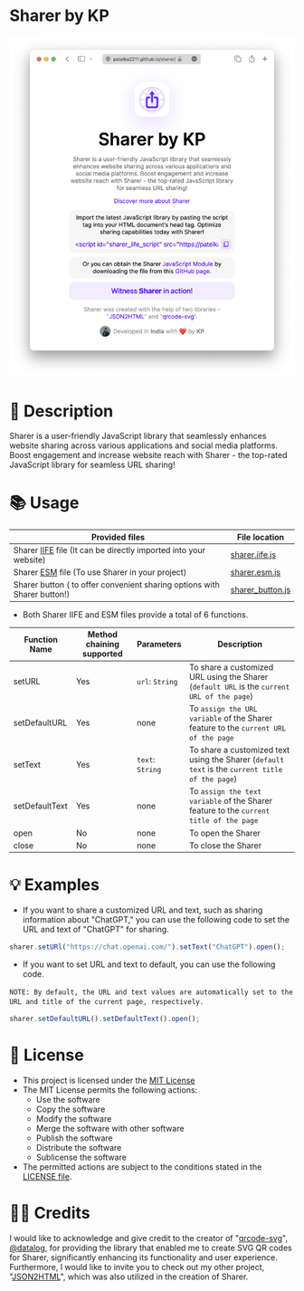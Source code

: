 # Sharer by KP

<!-- ![](./assets/opengraph.jpg) -->

![](./assets/sharer-preview.jpg)

# 📝 Description

Sharer is a user-friendly JavaScript library that seamlessly enhances website sharing across various applications and social media platforms. Boost engagement and increase website reach with Sharer - the top-rated JavaScript library for seamless URL sharing!

# 📚 Usage

| Provided files                                                                                                             | File location                                                                               |
| -------------------------------------------------------------------------------------------------------------------------- | ------------------------------------------------------------------------------------------- |
| Sharer [IIFE](https://developer.mozilla.org/en-US/docs/Glossary/IIFE) file (It can be directly imported into your website) | [sharer.iife.js](https://github.com/patelka2211/sharer/tree/main/bundle/sharer.iife.js)     |
| Sharer [ESM](https://developer.mozilla.org/en-US/docs/Web/JavaScript/Guide/Modules) file (To use Sharer in your project)   | [sharer.esm.js](https://github.com/patelka2211/sharer/tree/main/bundle/sharer.esm.js)       |
| Sharer button ( to offer convenient sharing options with Sharer button!)                                                   | [sharer_button.js](https://github.com/patelka2211/sharer/tree/main/bundle/sharer_button.js) |

-   Both Sharer IIFE and ESM files provide a total of 6 functions.

| Function Name  | Method chaining supported | Parameters       | Description                                                                                     |
| -------------- | ------------------------- | ---------------- | ----------------------------------------------------------------------------------------------- |
| setURL         | Yes                       | `url`: `String`  | To share a customized URL using the Sharer (`default URL` is the `current URL of the page`)     |
| setDefaultURL  | Yes                       | none             | To `assign the URL variable` of the Sharer feature to the `current URL of the page`             |
| setText        | Yes                       | `text`: `String` | To share a customized text using the Sharer (`default text` is the `current title of the page`) |
| setDefaultText | Yes                       | none             | To `assign the text variable` of the Sharer feature to the `current title of the page`          |
| open           | No                        | none             | To open the Sharer                                                                              |
| close          | No                        | none             | To close the Sharer                                                                             |

# 💡 Examples

-   If you want to share a customized URL and text, such as sharing information about "ChatGPT," you can use the following code to set the URL and text of "ChatGPT" for sharing.

```js
sharer.setURl("https://chat.openai.com/").setText("ChatGPT").open();
```

-   If you want to set URL and text to default, you can use the following code.

`NOTE: By default, the URL and text values are automatically set to the URL and title of the current page, respectively.`

```js
sharer.setDefaultURL().setDefaultText().open();
```

# 📄 License

-   This project is licensed under the [MIT License](./LICENSE)
-   The MIT License permits the following actions:
    -   Use the software
    -   Copy the software
    -   Modify the software
    -   Merge the software with other software
    -   Publish the software
    -   Distribute the software
    -   Sublicense the software
-   The permitted actions are subject to the conditions stated in the [LICENSE file](./LICENSE).

# 🙌🏻 Credits

I would like to acknowledge and give credit to the creator of "[qrcode-svg](https://github.com/datalog/qrcode-svg/)", [@datalog](https://github.com/datalog/), for providing the library that enabled me to create SVG QR codes for Sharer, significantly enhancing its functionality and user experience. Furthermore, I would like to invite you to check out my other project, "[JSON2HTML](https://github.com/patelka2211/json2html/)", which was also utilized in the creation of Sharer.
